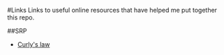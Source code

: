 #Links
Links to useful online resources that have helped me put together this repo.

##SRP

* [Curly's law](http://www.codinghorror.com/blog/2007/03/curlys-law-do-one-thing.html)